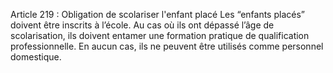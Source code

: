 Article 219 : Obligation de scolariser l'enfant placé
Les “enfants placés” doivent être inscrits à l’école. Au cas où ils ont dépassé l’âge de scolarisation, ils doivent entamer une formation pratique de qualification professionnelle.
En aucun cas, ils ne peuvent être utilisés comme personnel domestique.